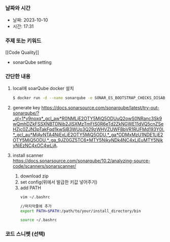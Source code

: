 ### 날짜와 시간

- 날짜: 2023-10-10
- 시간: 17:31

### 주제 또는 키워드
 [[Code Quality]]
- sonarQube setting
### 간단한 내용
1. local에 soarQube docker 설치
	``` bash
	$ docker run -d --name sonarqube -e SONAR_ES_BOOTSTRAP_CHECKS_DISABLE=true -p 9000:9000 sonarqube:latest
	```
2. generate key
   https://docs.sonarsource.com/sonarqube/latest/try-out-sonarqube/?_gl=1*y9noxq*_gcl_aw*R0NMLjE2OTY5MjQ5ODUuQ2owS0NRanc3Sk9wQmhDZkFSSXNBTDNib2JlSXMzTmFtS0R6eTd2ZkNGWE11dVQ5cnZSeHZjc0ZJN3pTakFqd1kwSjB3WUo3Q29zWHVZUWFBbVR1RUFMd193Y0I.*_gcl_au*MjAyNTA4NjExLjE2OTY5MjQ5ODU.*_ga*ODMxMzU1NDE1LjE2OTY5MjQ5ODU.*_ga_9JZ0GZ5TC6*MTY5NjkyNDk4NC4xLjEuMTY5NjkyNjEzNC4xOC4wLjA.

3. install scanner
   https://docs.sonarsource.com/sonarqube/10.2/analyzing-source-code/scanners/sonarscanner/
	1. download zip
	2. set config(위에서 발급한 키값 넣어주기)
	3. add PATH
		``` bash
		vim ~/.bashrc
		
		//마지막줄에 추가
		export PATH=$PATH:/path/to/your/install_directory/bin
		
		source ~/.bashrc

		```
### 코드 스니펫 (선택)

